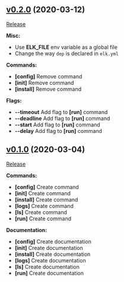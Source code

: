 ## [v0.2.0](https://github.com/jjzcru/elk/tree/v0.2.0) (2020-03-12)
[Release](https://github.com/jjzcru/elk/releases/tag/v0.2.0)

**Misc:**
- Use **ELK_FILE** env variable as a global file
- Change the way `dep` is declared in `elk.yml`

**Commands:**
- **[config]** Remove command
- **[init]** Remove command
- **[install]** Remove command

**Flags:**
- **--timeout** Add flag to **[run]** command
- **--deadline** Add flag to **[run]** command
- **--start** Add flag to **[run]** command
- **--delay** Add flag to **[run]** command

## [v0.1.0](https://github.com/jjzcru/elk/tree/v0.1.0) (2020-03-04)
[Release](https://github.com/jjzcru/elk/releases/tag/v0.1.0)

**Commands:**
- **[config]** Create command
- **[init]** Create command
- **[install]** Create command
- **[logs]** Create command
- **[ls]** Create command
- **[run]** Create command

**Documentation:**
- **[config]** Create documentation
- **[init]** Create documentation
- **[install]** Create documentation
- **[logs]** Create documentation
- **[ls]** Create documentation
- **[run]** Create documentation
